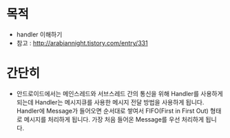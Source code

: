 # 목적
- handler 이해하기
- 참고 : http://arabiannight.tistory.com/entry/331

# 간단히
- 안드로이드에서는 메인스레드와 서브스레드 간의 통신을 위해 Handler를 사용하게 되는데 Handler는 메시지큐를 사용한 메시지 전달 방법을 사용하게 됩니다. Handler에 Message가 들어오면 순서대로 쌓여서 FIFO(First in First Out) 형태로 메시지를 처리하게 됩니다. 가장 처음 들어온 Message를 우선 처리하게 됩니다.
